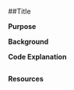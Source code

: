 ##Title



**Purpose**




**Background**




**Code Explanation**

 ```python


 ```


**Resources**
  
